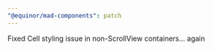 ```yaml
---
"@equinor/mad-components": patch
---
```


Fixed Cell styling issue in non-ScrollView containers... again
